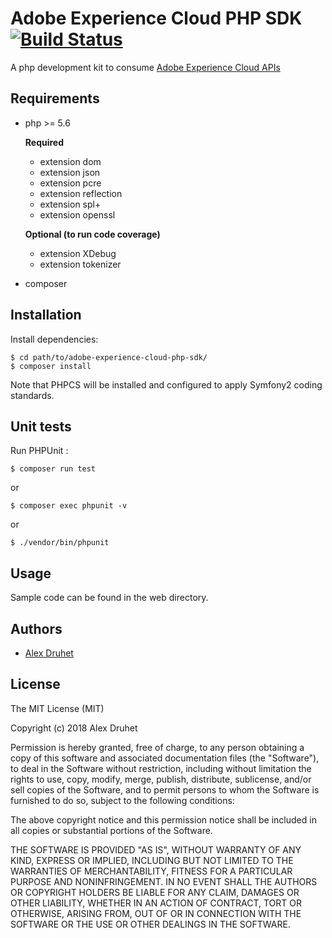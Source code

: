 # Adobe Experience Cloud PHP SDK [![Build Status](https://travis-ci.org/Pixadelic/adobe-experience-cloud-php-sdk.svg?branch=master)](https://travis-ci.org/Pixadelic/adobe-experience-cloud-php-sdk)

A php development kit to consume [Adobe Experience Cloud APIs](https://www.adobe.io/apis/experiencecloud.html)

## Requirements

* php >= 5.6
  
  **Required**
  
  * extension dom
  * extension json
  * extension pcre
  * extension reflection
  * extension spl+
  * extension openssl

  **Optional (to run code coverage)**
  
  * extension XDebug
  * extension tokenizer
* composer

## Installation

Install dependencies:

    $ cd path/to/adobe-experience-cloud-php-sdk/
    $ composer install

Note that PHPCS will be installed and configured to apply Symfony2 coding standards.

## Unit tests

Run PHPUnit :

    $ composer run test

or

    $ composer exec phpunit -v

or

    $ ./vendor/bin/phpunit

## Usage

Sample code can be found in the web directory.

## Authors

- [Alex Druhet](https://listo.studio)

## License

The MIT License (MIT)

Copyright (c) 2018 Alex Druhet

Permission is hereby granted, free of charge, to any person obtaining a copy of this software and associated
documentation files (the "Software"), to deal in the Software without restriction, including without limitation the
rights to use, copy, modify, merge, publish, distribute, sublicense, and/or sell copies of the Software, and to permit
persons to whom the Software is furnished to do so, subject to the following conditions:

The above copyright notice and this permission notice shall be included in all copies or substantial portions of the
Software.

THE SOFTWARE IS PROVIDED "AS IS", WITHOUT WARRANTY OF ANY KIND, EXPRESS OR IMPLIED, INCLUDING BUT NOT LIMITED TO THE
WARRANTIES OF MERCHANTABILITY, FITNESS FOR A PARTICULAR PURPOSE AND NONINFRINGEMENT. IN NO EVENT SHALL THE AUTHORS OR
COPYRIGHT HOLDERS BE LIABLE FOR ANY CLAIM, DAMAGES OR OTHER LIABILITY, WHETHER IN AN ACTION OF CONTRACT, TORT OR
OTHERWISE, ARISING FROM, OUT OF OR IN CONNECTION WITH THE SOFTWARE OR THE USE OR OTHER DEALINGS IN THE SOFTWARE.
